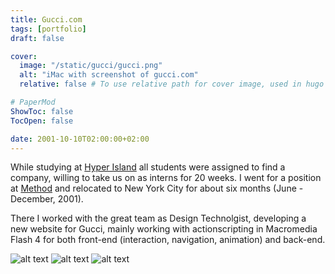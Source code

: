 ```yaml
---
title: Gucci.com
tags: [portfolio]
draft: false

cover:
  image: "/static/gucci/gucci.png"
  alt: "iMac with screenshot of gucci.com"
  relative: false # To use relative path for cover image, used in hugo Page-bundles

# PaperMod
ShowToc: false
TocOpen: false

date: 2001-10-10T02:00:00+02:00
---
```



While studying at [Hyper Island](http://www.hyperisland.com) all students were assigned to find a company, willing to take us on as interns for 20 weeks. I went for a position at [Method](http://www.method.com) and relocated to New York City for about six months (June - December, 2001).

There I worked with the great team as Design Technolgist, developing a new website for Gucci, mainly working with actionscripting in Macromedia Flash 4 for both front-end (interaction, navigation, animation) and back-end.

![alt text](/static/gucci/website01.png "Website screenshots from gucci.com")
![alt text](/static/gucci/website02.png "Website screenshots from gucci.com")
![alt text](/static/gucci/website03.png "Website screenshots from gucci.com")
